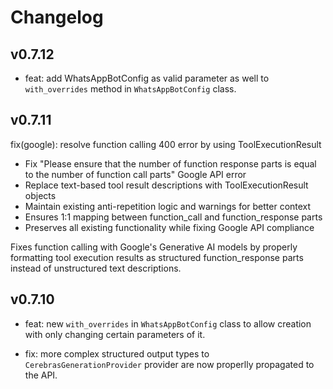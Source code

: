 # Changelog

## v0.7.12
- feat: add WhatsAppBotConfig as valid parameter as well to `with_overrides` method in `WhatsAppBotConfig` class.

## v0.7.11
fix(google): resolve function calling 400 error by using ToolExecutionResult

- Fix "Please ensure that the number of function response parts is equal 
  to the number of function call parts" Google API error
- Replace text-based tool result descriptions with ToolExecutionResult objects
- Maintain existing anti-repetition logic and warnings for better context
- Ensures 1:1 mapping between function_call and function_response parts
- Preserves all existing functionality while fixing Google API compliance

Fixes function calling with Google's Generative AI models by properly 
formatting tool execution results as structured function_response parts 
instead of unstructured text descriptions.

## v0.7.10

- feat: new `with_overrides` in `WhatsAppBotConfig` class to allow creation with only changing certain parameters of it.

- fix: more complex structured output types to `CerebrasGenerationProvider` provider are now properlly propagated to the API.




